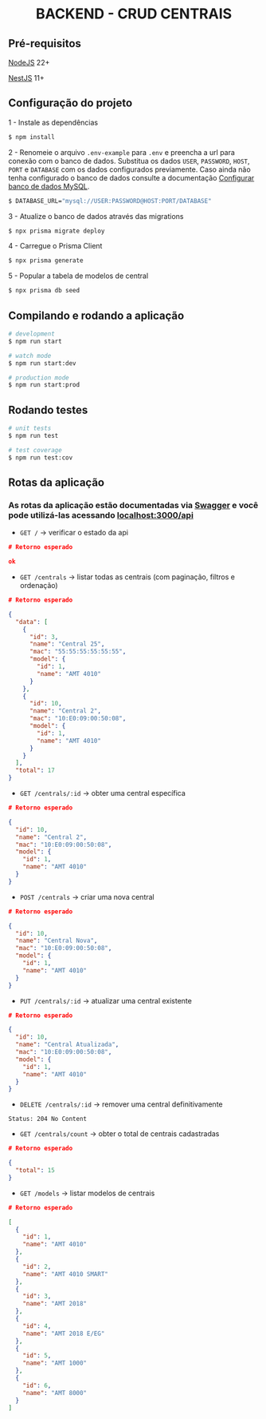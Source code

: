 <h1 align="center">
  BACKEND - CRUD CENTRAIS
</h1>

## Pré-requisitos

[NodeJS](https://nodejs.org/en) 22+ 

[NestJS](https://nestjs.com/) 11+

## Configuração do projeto

1 - Instale as dependências

```bash
$ npm install
```

2 - Renomeie o arquivo `.env-example` para `.env` e preencha a url para conexão com o banco de dados. Substitua os dados `USER`, `PASSWORD`, `HOST`, `PORT` e `DATABASE` com os dados configurados previamente. Caso ainda não tenha configurado o banco de dados consulte a documentação [Configurar banco de dados MySQL](../database/README.md).

```bash
$ DATABASE_URL="mysql://USER:PASSWORD@HOST:PORT/DATABASE"
```

3 - Atualize o banco de dados através das migrations

```bash
$ npx prisma migrate deploy
```

4 - Carregue o Prisma Client

```bash
$ npx prisma generate
```

5 - Popular a tabela de modelos de central

```bash
$ npx prisma db seed
```

## Compilando e rodando a aplicação

```bash
# development
$ npm run start

# watch mode
$ npm run start:dev

# production mode
$ npm run start:prod
```

## Rodando testes

```bash
# unit tests
$ npm run test

# test coverage
$ npm run test:cov
```

## Rotas da aplicação
### As rotas da aplicação estão documentadas via [Swagger](https://swagger.io/) e você pode utilizá-las acessando [localhost:3000/api](http://localhost:3000/api)

- `GET /` → verificar o estado da api
```JSON
# Retorno esperado

ok

```
- `GET /centrals` → listar todas as centrais (com paginação, filtros e ordenação)
```JSON
# Retorno esperado

{
  "data": [
    {
      "id": 3,
      "name": "Central 25",
      "mac": "55:55:55:55:55:55",
      "model": {
        "id": 1,
        "name": "AMT 4010"
      }
    },
    {
      "id": 10,
      "name": "Central 2",
      "mac": "10:E0:09:00:50:08",
      "model": {
        "id": 1,
        "name": "AMT 4010"
      }
    }
  ],
  "total": 17
}
```

- `GET /centrals/:id` → obter uma central específica
```JSON
# Retorno esperado

{
  "id": 10,
  "name": "Central 2",
  "mac": "10:E0:09:00:50:08",
  "model": {
    "id": 1,
    "name": "AMT 4010"
  }
}  
```

- `POST /centrals` → criar uma nova central
```JSON
# Retorno esperado

{
  "id": 10,
  "name": "Central Nova",
  "mac": "10:E0:09:00:50:08",
  "model": {
    "id": 1,
    "name": "AMT 4010"
  }
}  
```

- `PUT /centrals/:id` → atualizar uma central existente
```JSON
# Retorno esperado

{
  "id": 10,
  "name": "Central Atualizada",
  "mac": "10:E0:09:00:50:08",
  "model": {
    "id": 1,
    "name": "AMT 4010"
  }
}  
```

- `DELETE /centrals/:id` → remover uma central definitivamente
  
```
Status: 204 No Content
```

- `GET /centrals/count` → obter o total de centrais cadastradas
```JSON
# Retorno esperado

{
  "total": 15
}
```

- `GET /models` → listar modelos de centrais
```JSON
# Retorno esperado

[
  {
    "id": 1,
    "name": "AMT 4010"
  },
  {
    "id": 2,
    "name": "AMT 4010 SMART"
  },
  {
    "id": 3,
    "name": "AMT 2018"
  },
  {
    "id": 4,
    "name": "AMT 2018 E/EG"
  },
  {
    "id": 5,
    "name": "AMT 1000"
  },
  {
    "id": 6,
    "name": "AMT 8000"
  }
]  
```

